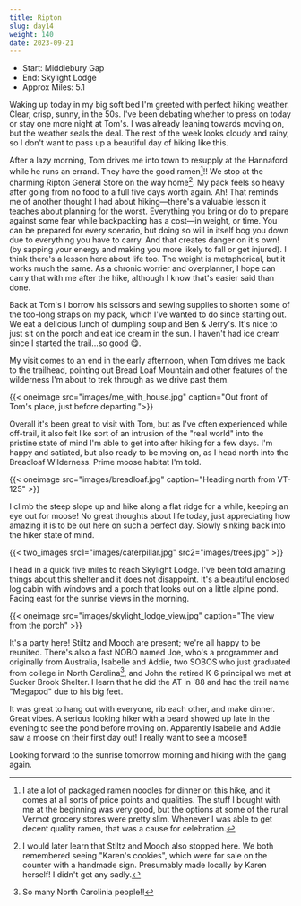 ```yaml
---
title: Ripton
slug: day14
weight: 140
date: 2023-09-21
---
```


- Start: Middlebury Gap
- End: Skylight Lodge
- Approx Miles: 5.1

Waking up today in my big soft bed I'm greeted with perfect hiking weather. Clear, crisp, sunny, in the 50s. I've been debating whether to press on today or stay one more night at Tom's. I was already leaning towards moving on, but the weather seals the deal. The rest of the week looks cloudy and rainy, so I don't want to pass up a beautiful day of hiking like this.

After a lazy morning, Tom drives me into town to resupply at the Hannaford while he runs an errand. They have the good ramen[^1]!! We stop at the charming Ripton General Store on the way home[^2]. My pack feels so heavy after going from no food to a full five days worth again. Ah! That reminds me of another thought I had about hiking—there's a valuable lesson it teaches about planning for the worst. Everything you bring or do to prepare against some fear while backpacking has a cost—in weight, or time. You can be prepared for every scenario, but doing so will in itself bog you down due to everything you have to carry. And that creates danger on it's own! (by sapping your energy and making you more likely to fall or get injured). I think there's a lesson here about life too. The weight is metaphorical, but it works much the same. As a chronic worrier and overplanner, I hope can carry that with me after the hike, although I know that's easier said than done.

Back at Tom's I borrow his scissors and sewing supplies to shorten some of the too-long straps on my pack, which I've wanted to do since starting out. We eat a delicious lunch of dumpling soup and Ben & Jerry's. It's nice to just sit on the porch and eat ice cream in the sun. I haven't had ice cream since I started the trail...so good 😋.

My visit comes to an end in the early afternoon, when Tom drives me back to the trailhead, pointing out Bread Loaf Mountain and other features of the wilderness I'm about to trek through as we drive past them.

{{< oneimage src="images/me_with_house.jpg" caption="Out front of Tom's place, just before departing.">}}

Overall it's been great to visit with Tom, but as I've often experienced while off-trail, it also felt like sort of an intrusion of the "real world" into the pristine state of mind I'm able to get into after hiking for a few days. I'm happy and satiated, but also ready to be moving on, as I head north into the Breadloaf Wilderness. Prime moose habitat I'm told.

{{< oneimage src="images/breadloaf.jpg" caption="Heading north from VT-125" >}}

I climb the steep slope up and hike along a flat ridge for a while, keeping an eye out for moose! No great thoughts about life today, just appreciating how amazing it is to be out here on such a perfect day. Slowly sinking back into the hiker state of mind.

{{< two_images src1="images/caterpillar.jpg" src2="images/trees.jpg" >}}

I head in a quick five miles to reach Skylight Lodge. I've been told amazing things about this shelter and it does not disappoint. It's a beautiful enclosed log cabin with windows and a porch that looks out on a little alpine pond. Facing east for the sunrise views in the morning.

{{< oneimage src="images/skylight_lodge_view.jpg" caption="The view from the porch" >}}

It's a party here! Stiltz and Mooch are present; we're all happy to be reunited. There's also a fast NOBO named Joe, who's a programmer and originally from Australia, Isabelle and Addie, two SOBOS who just graduated from college in North Carolina[^3], and John the retired K-6 principal we met at Sucker Brook Shelter. I learn that he did the AT in '88 and had the trail name "Megapod" due to his big feet.

It was great to hang out with everyone, rib each other, and make dinner. Great vibes. A serious looking hiker with a beard showed up late in the evening to see the pond before moving on. Apparently Isabelle and Addie saw a moose on their first day out! I really want to see a moose!!

Looking forward to the sunrise tomorrow morning and hiking with the gang again.

[^1]: I ate a lot of packaged ramen noodles for dinner on this hike, and it comes at all sorts of price points and qualities. The stuff I bought with me at the beginning was very good, but the options at some of the rural Vermot grocery stores were pretty slim. Whenever I was able to get decent quality ramen, that was a cause for celebration.
[^2]: I would later learn that Stiltz and Mooch also stopped here. We both remembered seeing "Karen's cookies", which were for sale on the counter with a handmade sign. Presumably made locally by Karen herself! I didn't get any sadly.
[^3]: So many North Carolinia people!!
